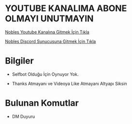 # YOUTUBE KANALIMA ABONE OLMAYI UNUTMAYIN

[Nobles Youtube Kanalına Gitmek İçin Tıkla](https://www.youtube.com/noblesyt)

[Nobles Discord Sunucusuna Gitmek İçin Tıkla](https://discord.gg/Rs5ss84)

# Bilgiler

- Selfbot Olduğu İçin Oynuyor Yok.

- Thanks Atmayanı ve Videoya Like Atmayanı Altyapı Siksin

# Bulunan Komutlar

- DM Duyuru